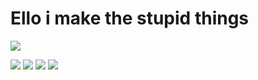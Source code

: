 # Ello i make the stupid things

![](https://github-profile-summary-cards.vercel.app/api/cards/profile-details?username=0Amari&theme=github_dark)

![](https://github-profile-summary-cards.vercel.app/api/cards/repos-per-language?username=0Amari&theme=github_dark) 
![](https://github-profile-summary-cards.vercel.app/api/cards/most-commit-language?username=0Amari&theme=github_dark) 
![](https://github-profile-summary-cards.vercel.app/api/cards/stats?username=0Amari&theme=github_dark)
![](https://github-profile-summary-cards.vercel.app/api/cards/productive-time?username=0Amari&theme=github_dark)
